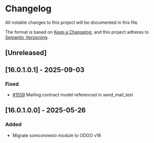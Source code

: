 # Changelog
All notable changes to this project will be documented in this file.

The format is based on [Keep a Changelog](https://keepachangelog.com/en/1.0.0/),
and this project adheres to [Semantic Versioning](https://semver.org/spec/v2.0.0.html).

## [Unreleased]
## [16.0.1.0.1] - 2025-09-03
### Fixed
- [#1559](https://git.coopdevs.org/coopdevs/som-connexio/odoo-somconnexio/-/merge_requests/1559) Mailing.contract model referenced in send_mail_test

## [16.0.1.0.0] - 2025-05-26
### Added
- Migrate somconnexio module to ODOO v16